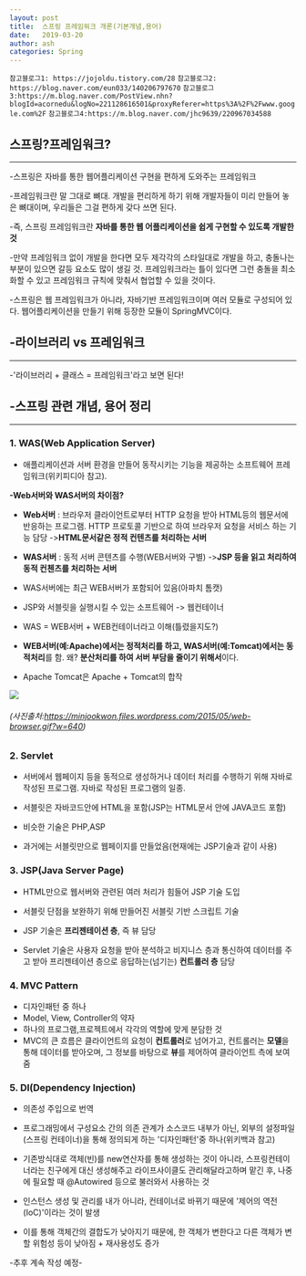 ```yaml
---
layout: post
title:  스프링 프레임워크 개론(기본개념,용어)
date:   2019-03-20
author: ash
categories: Spring
---
```


`참고블로그1: https://jojoldu.tistory.com/28`
`참고블로그2: https://blog.naver.com/eun033/140206797670`
`참고블로그3:https://m.blog.naver.com/PostView.nhn?blogId=acornedu&logNo=221128616501&proxyReferer=https%3A%2F%2Fwww.google.com%2F`
`참고블로그4:https://m.blog.naver.com/jhc9639/220967034588`

## 스프링?프레임워크?

* * *

-스프링은 자바를 통한 웹어플리케이션 구현을 편하게 도와주는 프레임워크

-프레임워크란 말 그대로 뼈대. 개발을 편리하게 하기 위해 개발자들이 미리 만들어 놓은 뼈대이며, 우리들은 그걸 편하게 갖다 쓰면 된다.

-즉, 스프링 프레임워크란 **자바를 통한 웹 어플리케이션을 쉽게 구현할 수 있도록 개발한 것**

-만약 프레임워크 없이 개발을 한다면 모두 제각각의 스타일대로 개발을 하고, 충돌나는 부분이 있으면 갈등 요소도 많이 생길 것. 프레임워크라는 틀이 있다면 그런 충돌을 최소화할 수 있고 프레임워크 규칙에 맞춰서 협업할 수 있을 것이다.

-스프링은 웹 프레임워크가 아니라, 자바기반 프레임워크이며 여러 모듈로 구성되어 있다. 웹어플리케이션을 만들기 위해 등장한 모듈이 SpringMVC이다.  

## -라이브러리 vs 프레임워크

* * *

-'라이브러리 + 클래스 = 프레임워크'라고 보면 된다!

## -스프링 관련 개념, 용어 정리

* * *

### **1. WAS(Web Application Server)**
- 애플리케이션과 서버 환경을 만들어 동작시키는 기능을 제공하는 소프트웨어 프레임워크(위키피디아 참고). 

**-Web서버와 WAS서버의 차이점?**
- **Web서버** : 브라우저 클라이언트로부터 HTTP 요청을 받아 HTML등의 웹문서에 반응하는 프로그램. HTTP 프로토콜 기반으로 하여 브라우저 요청을 서비스 하는 기능 담당
->**HTML문서같은 정적 컨텐츠를 처리하는 서버**

- **WAS서버** : 동적 서버 콘텐츠를 수행(WEB서버와 구별)
->**JSP 등을 읽고 처리하여 동적 컨첸츠를 처리하는 서버**

- WAS서버에는 최근 WEB서버가 포함되어 있음(아파치 톰캣)

- JSP와 서블릿을 실행시킬 수 있는 소프트웨어 -> 웹컨테이너 

- WAS = WEB서버 + WEB컨테이너라고 이해(틀렸을지도?)

- **WEB서버(예:Apache)에서는 정적처리를 하고, WAS서버(예:Tomcat)에서는 동적처리**를 함. 왜? **분산처리를 하여 서버 부담을 줄이기 위해서**이다.

- Apache Tomcat은 Apache + Tomcat의 합작


![](https://minjookwon.files.wordpress.com/2015/05/web-browser.gif?w=640)
###### (사진출처:https://minjookwon.files.wordpress.com/2015/05/web-browser.gif?w=640)

### **2. Servlet**
- 서버에서 웹페이지 등을 동적으로 생성하거나 데이터 처리를 수행하기 위해 자바로 작성된 프로그램. 자바로 작성된 프로그램의 일종.

- 서블릿은 자바코드안에 HTML을 포함(JSP는 HTML문서 안에 JAVA코드 포함)

- 비슷한 기술은 PHP,ASP

- 과거에는 서블릿만으로 웹페이지를 만들었음(현재에는 JSP기술과 같이 사용)

### **3. JSP(Java Server Page)**

- HTML만으로 웹서버와 관련된 여러 처리가 힘들어 JSP 기술 도입
- 서블릿 단점을 보완하기 위해 만들어진 서블릿 기반 스크립트 기술

- JSP 기술은 **프리젠테이션 층**, 즉 뷰 담당
- Servlet 기술은 사용자 요청을 받아 분석하고 비지니스 층과 통신하여 데이터를 주고 받아 프리젠테이션 층으로 응답하는(넘기는) **컨트롤러 층** 담당

### **4. MVC Pattern**

- 디자인패턴 중 하나
- Model, View, Controller의 약자
- 하나의 프로그램,프로젝트에서 각각의 역할에 맞게 분담한 것
- MVC의 큰 흐름은 클라이언트의 요청이 **컨트롤러**로 넘어가고, 컨트롤러는 **모델**을 통해 데이터를 받아오며, 그 정보를 바탕으로 **뷰**를 제어하여 클라이언트 측에 보여줌

### **5. DI(Dependency Injection)**

- 의존성 주입으로 번역

- 프로그래밍에서 구성요소 간의 의존 관계가 소스코드 내부가 아닌, 외부의 설정파일(스프링 컨테이너)을 통해 정의되게 하는 '디자인패턴'중 하나(위키백과 참고)

- 기존방식대로 객체(빈)를 new연산자를 통해 생성하는 것이 아니라, 스프링컨테이너라는 친구에게 대신 생성해주고 라이프사이클도 관리해달라고하며 맡긴 후, 나중에 필요할 때 @Autowired 등으로 불러와서 사용하는 것

- 인스턴스 생성 및 관리를 내가 아니라, 컨테이너로 바뀌기 때문에 '제어의 역전(IoC)'이라는 것이 발생

- 이를 통해 객체간의 결합도가 낮아지기 때문에, 한 객체가 변한다고 다른 객체가 변할 위험성 등이 낮아짐 + 재사용성도 증가




-추후 계속 작성 예정-
